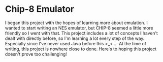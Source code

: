 # Chip-8 Emulator

I began this project with the hopes of learning more about emulation. I wanted to start writing an NES emulator, but CHIP-8 seemed a little more friendly so I went with that. This project includes a lot of concepts I haven't dealt with directly before, so I'm learning a lot every step of the way. Especially since I've never used Java before this >_< ... At the time of writing, this project is nowhere close to done. Here's to hoping this project doesn't prove too challenging!